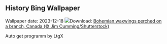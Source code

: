 ## History Bing Wallpaper
Wallpaper date: 2023-12-18
![](https://www.bing.com/th?id=OHR.WinterWaxwings_EN-CA5729740430_UHD.jpg&w=1000)Download: [Bohemian waxwings perched on a branch, Canada (© Jim Cumming/Shutterstock)](https://www.bing.com/th?id=OHR.WinterWaxwings_EN-CA5729740430_UHD.jpg)

Auto get programm by LtgX
